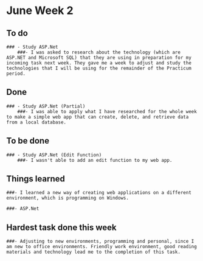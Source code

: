 # June Week 2

## To do
	### - Study ASP.Net
		###- I was asked to research about the technology (which are ASP.NET and Microsoft SQL) that they are using in preparation for my incoming task next week. They gave me a week to adjust and study the technologies that I will be using for the remainder of the Practicum period.

## Done
	### - Study ASP.Net (Partial)
		###- I was able to apply what I have researched for the whole week to make a simple web app that can create, delete, and retrieve data from a local database.

## To be done
	### - Study ASP.Net (Edit Function)
		###- I wasn't able to add an edit function to my web app.

## Things learned
	###- I learned a new way of creating web applications on a different environment, which is programming on Windows.
	
	###- ASP.Net

## Hardest task done this week
	###- Adjusting to new environments, programming and personal, since I am new to office environments. Friendly work environment, good reading materials and technology lead me to the completion of this task.